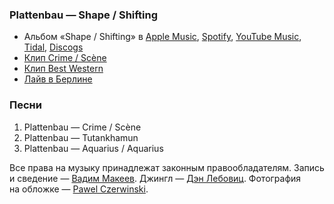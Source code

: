 ### Plattenbau — Shape / Shifting

- Альбом «Shape / Shifting» в
	[Apple Music](https://music.apple.com/album/1571824689),
	[Spotify](https://open.spotify.com/album/3OlMXehSv7DRt4iHtPgLga),
	[YouTube Music](https://music.youtube.com/playlist?list=OLAK5uy_lL2dP5dSUeMR_Vp6YDelAWELSS7O91KcE),
	[Tidal](https://tidal.com/browse/album/187790007),
	[Discogs](https://www.discogs.com/release/22134037)
- [Клип Crime / Scène](https://youtu.be/u0_IAUYOQ1A)
- [Клип Best Western](https://youtu.be/jX2O4Pu0Lc4)
- [Лайв в Берлине](https://youtu.be/Kutz0C5QMVk)

### Песни

1. Plattenbau — Crime / Scène
2. Plattenbau — Tutankhamun
3. Plattenbau — Aquarius / Aquarius

Все права на музыку принадлежат законным правообладателям.
Запись и сведение — [Вадим Макеев](https://pepelsbey.dev/).
Джингл — [Дэн Лебовиц](https://www.youtube.com/channel/UC38A5qHrlc_Zgua7vL4b96w).
Фотография на обложке — [Pawel Czerwinski](https://unsplash.com/photos/KVD3NLFjSMs).
